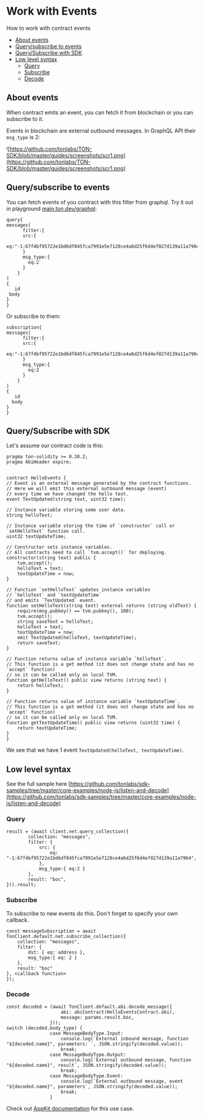 # Work with Events

How to work with contract events

* [About events](6_work_with_events.md#about-events)
* [Query/subscribe to events](6_work_with_events.md#querysubscribe-to-events)
* [Query/Subscribe with SDK](6_work_with_events.md#querysubscribe-with-sdk)
* [Low level syntax](6_work_with_events.md#low-level-syntax)
  * [Query](6_work_with_events.md#query)
  * [Subscribe](6_work_with_events.md#subscribe)
  * [Decode](6_work_with_events.md#decode)

## About events

When contract emits an event, you can fetch it from blockchain or you can subscribe to it.

Events in blockchain are external outbound messages. In GraphQL API their `msg_type` is 2:

![https://github.com/tonlabs/TON-SDK/blob/master/guides/screenshots/scr1.png](https://github.com/tonlabs/TON-SDK/blob/master/guides/screenshots/scr1.png)

## Query/subscribe to events

You can fetch events of you contract with this filter from graphql. Try it out in playground [main.ton.dev/graphql](https://main.ton.dev/graphql):

```text
query{
messages(
      filter:{ 
      src:{
        eq:"-1:67f4bf95722e1bd6df845fca7991e5e7128ce4a6d25f6d4ef027d139a11a7964"
      }
      msg_type:{
        eq:2
      }
    }
)
{
   id
 body
}
}
```

Or subscribe to them:

```text
subscription{
messages(
      filter:{ 
      src:{
        eq:"-1:67f4bf95722e1bd6df845fca7991e5e7128ce4a6d25f6d4ef027d139a11a7964"
      }
      msg_type:{
        eq:2
      }
    }
)
{
   id
  body
}
}
```

## Query/Subscribe with SDK

Let's assume our contract code is this:

```text
pragma ton-solidity >= 0.38.2;
pragma AbiHeader expire;


contract HelloEvents {
// Event is an external message generated by the contract functions.
// Here we will emit this external outbound message (event)
// every time we have changed the hello text.
event TextUpdated(string text, uint32 time);

// Instance variable storing some user data.
string helloText;

// Instance variable storing the time of `constructor` call or `setHelloText` function call.
uint32 textUpdateTime;

// Constructor sets instance variables.
// All contracts need to call `tvm.accept()` for deploying.
constructor(string text) public {
    tvm.accept();
    helloText = text;
    textUpdateTime = now;
}

// Function `setHelloText` updates instance variables
// `helloText` and `textUpdateTime` 
// and emits `TextUpdated` event.
function setHelloText(string text) external returns (string oldText) {
    require(msg.pubkey() == tvm.pubkey(), 100);
    tvm.accept();
    string saveText = helloText;
    helloText = text;
    textUpdateTime = now;
    emit TextUpdated(helloText, textUpdateTime);
    return saveText;
}

// Function returns value of instance variable `helloText`.
// This function is a get method (it does not change state and has no `accept` function)
// so it can be called only on local TVM.
function getHelloText() public view returns (string text) {
    return helloText;
}

// Function returns value of instance variable `textUpdateTime`.
// This function is a get method (it does not change state and has no `accept` function)
// so it can be called only on local TVM.
function getTextUpdateTime() public view returns (uint32 time) {
    return textUpdateTime;
}
}
```

We see that we have 1 event `TextUpdated(helloText, textUpdateTime)`.

## Low level syntax

See the full sample here [https://github.com/tonlabs/sdk-samples/tree/master/core-examples/node-js/listen-and-decode](https://github.com/tonlabs/sdk-samples/tree/master/core-examples/node-js/listen-and-decode)

### Query

```text
result = (await client.net.query_collection({
        collection: "messages",
        filter: {
            src: {
                eq: "-1:67f4bf95722e1bd6df845fca7991e5e7128ce4a6d25f6d4ef027d139a11a7964",
            },
            msg_type:{ eq:2 }
        },
        result: "boc",
})).result;
```

### Subscribe

To subscribe to new events do this. Don't forget to specify your own callback.

```text
const messageSubscription = await TonClient.default.net.subscribe_collection({
    collection: "messages",
    filter: {
        dst: { eq: address },
        msg_type:{ eq: 2 }
    },
    result: "boc"
}, <callback function>
});
```

### Decode

```text
const decoded = (await TonClient.default.abi.decode_message({
                    abi: abiContract(HelloEventsContract.abi),
                    message: params.result.boc,
                }));
switch (decoded.body_type) {
                case MessageBodyType.Input:
                    console.log(`External inbound message, function "${decoded.name}", parameters: `, JSON.stringify(decoded.value));
                    break;
                case MessageBodyType.Output:
                    console.log(`External outbound message, function "${decoded.name}", result`, JSON.stringify(decoded.value));
                    break;
                case MessageBodyType.Event:
                    console.log(`External outbound message, event "${decoded.name}", parameters`, JSON.stringify(decoded.value));
                    break;
                }
```

Check out [AppKit documentation](https://github.com/tonlabs/appkit-js/blob/main/docs/guides/4_work_with_events_in_appkit.md) for this use case.

